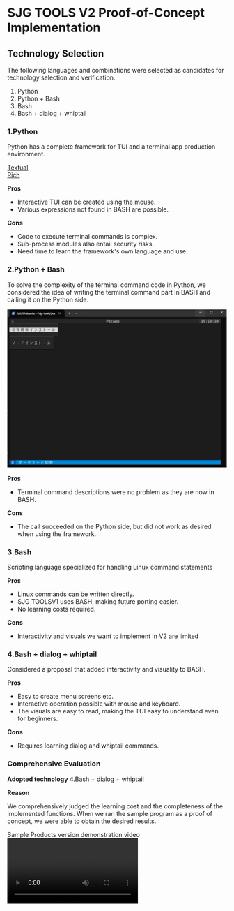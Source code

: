 # SJG TOOLS V2 Proof-of-Concept Implementation

## Technology Selection

The following languages and combinations were selected as candidates for technology selection and verification.

1. Python
2. Python + Bash
3. Bash
4. Bash + dialog + whiptail

### 1.Python

Python has a complete framework for TUI and a terminal app production environment.

[ Textual ](https://textual.textualize.io/)  
[ Rich ](https://github.com/Textualize/rich)

**__Pros__**

* Interactive TUI can be created using the mouse.
* Various expressions not found in BASH are possible.

**__Cons__**

* Code to execute terminal commands is complex.
* Sub-process modules also entail security risks.
* Need time to learn the framework's own language and use.

### 2.Python + Bash

To solve the complexity of the terminal command code in Python, we considered the idea of writing the terminal command part in BASH and calling it on the Python side.

![](./python-poc.png)

**__Pros__**

* Terminal command descriptions were no problem as they are now in BASH.

**__Cons__**

* The call succeeded on the Python side, but did not work as desired when using the framework.

### 3.Bash

Scripting language specialized for handling Linux command statements

**__Pros__**

* Linux commands can be written directly.
* SJG TOOLSV1 uses BASH, making future porting easier.
* No learning costs required.

**__Cons__**

* Interactivity and visuals we want to implement in V2 are limited


### 4.Bash + dialog + whiptail

Considered a proposal that added interactivity and visuality to BASH.

**__Pros__**

* Easy to create menu screens etc.
* Interactive operation possible with mouse and keyboard.
* The visuals are easy to read, making the TUI easy to understand even for beginners.

**__Cons__**

* Requires learning dialog and whiptail commands.


### Comprehensive Evaluation

**__Adopted technology__**
4.Bash + dialog + whiptail

**__Reason__**

We comprehensively judged the learning cost and the completeness of the implemented functions.
When we ran the sample program as a proof of concept, we were able to obtain the desired results.


Sample Products version demonstration video
![](./poc-sampleApp.mp4)


